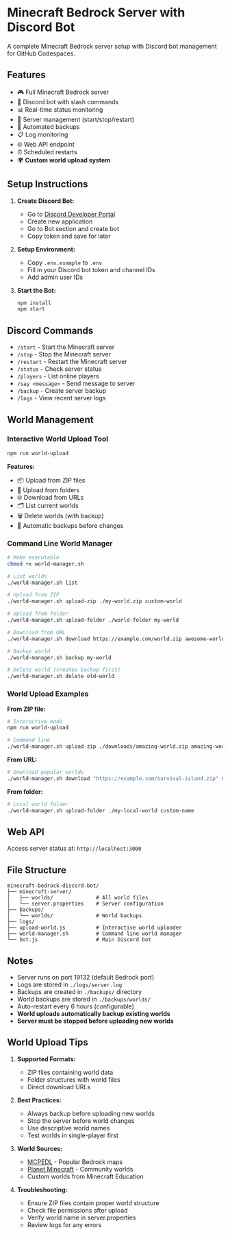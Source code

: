 # Minecraft Bedrock Server with Discord Bot

A complete Minecraft Bedrock server setup with Discord bot management for GitHub Codespaces.

## Features

- 🎮 Full Minecraft Bedrock server
- 🤖 Discord bot with slash commands
- 📊 Real-time status monitoring
- 🔧 Server management (start/stop/restart)
- 💾 Automated backups
- 📋 Log monitoring
- 🌐 Web API endpoint
- ⏰ Scheduled restarts
- 🌍 **Custom world upload system**

## Setup Instructions

1. **Create Discord Bot:**

   - Go to [Discord Developer Portal](https://discord.com/developers/applications)
   - Create new application
   - Go to Bot section and create bot
   - Copy token and save for later

2. **Setup Environment:**

   - Copy `.env.example` to `.env`
   - Fill in your Discord bot token and channel IDs
   - Add admin user IDs

3. **Start the Bot:**
   ```bash
   npm install
   npm start
   ```

## Discord Commands

- `/start` - Start the Minecraft server
- `/stop` - Stop the Minecraft server
- `/restart` - Restart the Minecraft server
- `/status` - Check server status
- `/players` - List online players
- `/say <message>` - Send message to server
- `/backup` - Create server backup
- `/logs` - View recent server logs

## World Management

### Interactive World Upload Tool

```bash
npm run world-upload
```

**Features:**

- 📦 Upload from ZIP files
- 📂 Upload from folders
- 🌐 Download from URLs
- 🗂️ List current worlds
- 🗑️ Delete worlds (with backup)
- 💾 Automatic backups before changes

### Command Line World Manager

```bash
# Make executable
chmod +x world-manager.sh

# List worlds
./world-manager.sh list

# Upload from ZIP
./world-manager.sh upload-zip ./my-world.zip custom-world

# Upload from folder
./world-manager.sh upload-folder ./world-folder my-world

# Download from URL
./world-manager.sh download https://example.com/world.zip awesome-world

# Backup world
./world-manager.sh backup my-world

# Delete world (creates backup first)
./world-manager.sh delete old-world
```

### World Upload Examples

**From ZIP file:**

```bash
# Interactive mode
npm run world-upload

# Command line
./world-manager.sh upload-zip ./downloads/amazing-world.zip amazing-world
```

**From URL:**

```bash
# Download popular worlds
./world-manager.sh download "https://example.com/survival-island.zip" survival-island
```

**From folder:**

```bash
# Local world folder
./world-manager.sh upload-folder ./my-local-world custom-name
```

## Web API

Access server status at: `http://localhost:3000`

## File Structure

```
minecraft-bedrock-discord-bot/
├── minecraft-server/
│   ├── worlds/              # All world files
│   └── server.properties    # Server configuration
├── backups/
│   └── worlds/              # World backups
├── logs/
├── upload-world.js          # Interactive world uploader
├── world-manager.sh         # Command line world manager
└── bot.js                   # Main Discord bot
```

## Notes

- Server runs on port 19132 (default Bedrock port)
- Logs are stored in `./logs/server.log`
- Backups are created in `./backups/` directory
- World backups are stored in `./backups/worlds/`
- Auto-restart every 6 hours (configurable)
- **World uploads automatically backup existing worlds**
- **Server must be stopped before uploading new worlds**

## World Upload Tips

1. **Supported Formats:**

   - ZIP files containing world data
   - Folder structures with world files
   - Direct download URLs

2. **Best Practices:**

   - Always backup before uploading new worlds
   - Stop the server before world changes
   - Use descriptive world names
   - Test worlds in single-player first

3. **World Sources:**

   - [MCPEDL](https://mcpedl.com) - Popular Bedrock maps
   - [Planet Minecraft](https://planetminecraft.com) - Community worlds
   - Custom worlds from Minecraft Education

4. **Troubleshooting:**
   - Ensure ZIP files contain proper world structure
   - Check file permissions after upload
   - Verify world name in server.properties
   - Review logs for any errors
